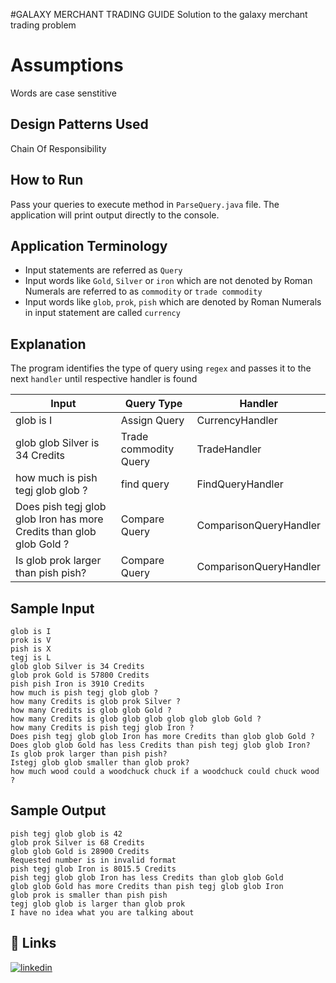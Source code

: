 #GALAXY MERCHANT TRADING GUIDE
Solution to the galaxy merchant trading problem

# Assumptions

Words are case senstitive

## Design Patterns Used

Chain Of Responsibility

## How to Run

Pass your queries to execute method in `ParseQuery.java` file. The application will print output directly to the console.


## Application Terminology
- Input statements are referred as `Query`
- Input words like `Gold`, `Silver` or `iron` which are not denoted by Roman Numerals are referred to as `commodity` or `trade commodity`
- Input words like `glob`, `prok`, `pish` which are denoted by Roman Numerals in input statement are called `currency`

## Explanation

The program identifies the type of query using `regex` and passes it to the next `handler` until respective handler is found

| Input                                                                | Query Type             | Handler                   |
| -------------------------------------------------------------------- | ---------------------  | ------------------------- |
| glob is I                                                            | Assign Query           | CurrencyHandler           |
| glob glob Silver is 34 Credits                                       | Trade commodity Query  | TradeHandler              |
| how much is pish tegj glob glob ?                                    | find query             | FindQueryHandler          |
| Does pish tegj glob glob Iron has more Credits than glob glob Gold ? | Compare Query          | ComparisonQueryHandler    |
| Is glob prok larger than pish pish?                                  | Compare Query          | ComparisonQueryHandler    |

## Sample Input
```
glob is I
prok is V
pish is X
tegj is L
glob glob Silver is 34 Credits
glob prok Gold is 57800 Credits
pish pish Iron is 3910 Credits
how much is pish tegj glob glob ?
how many Credits is glob prok Silver ?
how many Credits is glob glob Gold ?
how many Credits is glob glob glob glob glob glob Gold ?
how many Credits is pish tegj glob Iron ?
Does pish tegj glob glob Iron has more Credits than glob glob Gold ?
Does glob glob Gold has less Credits than pish tegj glob glob Iron?
Is glob prok larger than pish pish?
Istegj glob glob smaller than glob prok?
how much wood could a woodchuck chuck if a woodchuck could chuck wood ?
```
## Sample Output 
```
pish tegj glob glob is 42
glob prok Silver is 68 Credits
glob glob Gold is 28900 Credits
Requested number is in invalid format
pish tegj glob Iron is 8015.5 Credits
pish tegj glob glob Iron has less Credits than glob glob Gold
glob glob Gold has more Credits than pish tegj glob glob Iron
glob prok is smaller than pish pish
tegj glob glob is larger than glob prok
I have no idea what you are talking about
```
## 🔗 Links
[![linkedin](https://img.shields.io/badge/linkedin-0A66C2?style=for-the-badge&logo=linkedin&logoColor=white)]([https://www.linkedin.com/](https://www.linkedin.com/in/utkarsh-kumar26/)https://www.linkedin.com/in/utkarsh-kumar26/)
